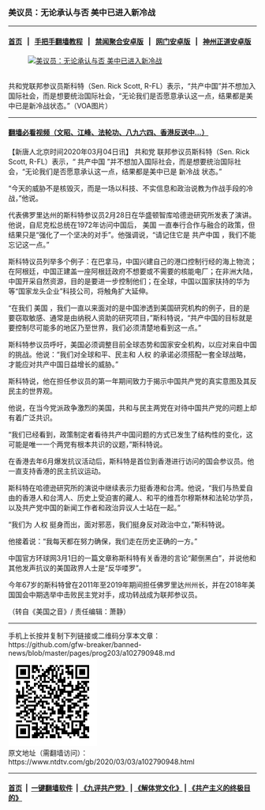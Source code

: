 ### 美议员：无论承认与否 美中已进入新冷战
------------------------

#### [首页](https://github.com/gfw-breaker/banned-news/blob/master/README.md) &nbsp;&nbsp;|&nbsp;&nbsp; [手把手翻墙教程](https://github.com/gfw-breaker/guides/wiki) &nbsp;&nbsp;|&nbsp;&nbsp; [禁闻聚合安卓版](https://github.com/gfw-breaker/bn-android) &nbsp;&nbsp;|&nbsp;&nbsp; [网门安卓版](https://github.com/oGate2/oGate) &nbsp;&nbsp;|&nbsp;&nbsp; [神州正道安卓版](https://github.com/SzzdOgate/update) 



<div><div class="featured_image">
 <a href="https://i.ntdtv.com/assets/uploads/2020/03/Sen.-Rick-Scott-R-FL.jpg" target="_blank">
  <figure>
   <img alt="美议员：无论承认与否 美中已进入新冷战" src="https://i.ntdtv.com/assets/uploads/2020/03/Sen.-Rick-Scott-R-FL-800x450.jpg"/>
  </figure><br/>
 </a>
 <span class="caption">
  共和党联邦参议员斯科特（Sen. Rick Scott, R-FL）表示，“共产中国”并不想加入国际社会，而是想要统治国际社会，“无论我们是否愿意承认这一点，结果都是美中已是新冷战状态。”（VOA图片）
 </span>
</div>
</div><hr/>

#### [翻墙必看视频（文昭、江峰、法轮功、八九六四、香港反送中...）](https://github.com/gfw-breaker/banned-news/blob/master/pages/link3.md)

<div><div class="post_content" itemprop="articleBody">
 <p>
  【新唐人北京时间2020年03月04日讯】
  <ok href="https://www.ntdtv.com/gb/共和党.htm">
   共和党
  </ok>
  联邦参议员斯科特（Sen. Rick Scott, R-FL）表示，“
  <ok href="https://www.ntdtv.com/gb/共产中国.htm">
   共产中国
  </ok>
  ”并不想加入国际社会，而是想要统治国际社会，“无论我们是否愿意承认这一点，结果都是美中已是
  <ok href="https://www.ntdtv.com/gb/新冷战.htm">
   新冷战
  </ok>
  状态。”
 </p>
 <p>
  “今天的威胁不是核毁灭，而是一场以科技、不实信息和政治说教为作战手段的冷战，”他说。
 </p>
 <p>
  代表佛罗里达州的斯科特参议员2月28日在华盛顿智库哈德逊研究所发表了演讲。他说，自尼克松总统在1972年访问中国后，
  <ok href="https://www.ntdtv.com/gb/美国.htm">
   美国
  </ok>
  一直奉行合作与融合的政策，但结果只是“强化了一个坚决的对手”。他强调说，“请记住它是
  <ok href="https://www.ntdtv.com/gb/共产中国.htm">
   共产中国
  </ok>
  ，我们不能忘记这一点。”
 </p>
 <p>
  斯科特议员列举多个例子：在巴拿马，中国兴建自己的港口控制行经的海上物流；在阿根廷，中国正建盖一座阿根廷政府不想要或不需要的核能电厂；在非洲大陆，中国开采自然资源，目的是要进一步控制他们；在全球，中国以国家扶持的华为等“国家龙头企业”科技公司，将触角扩大延伸。
 </p>
 <p>
  “在我们
  <ok href="https://www.ntdtv.com/gb/美国.htm">
   美国
  </ok>
  ，我们一直以来面对的是中国渗透到美国研究机构的例子，目的是要窃取敏感、通常是由纳税人资助的研究项目，”斯科特说，“共产中国的目标就是要控制尽可能多的地区乃至世界，我们必须清楚地看到这一点。”
 </p>
 <p>
  斯科特参议员呼吁，美国必须调整目前全球态势和国家安全机构，以应对来自中国的挑战。他说：“我们对全球和平、民主和
  <ok href="https://www.ntdtv.com/gb/人权.htm">
   人权
  </ok>
  的承诺必须搭配一套全球战略，才能应对共产中国日益增长的威胁。”
 </p>
 <p>
  斯科特说，他在担任参议员的第一年期间致力于揭示中国共产党的真实意图及其反民主的世界观。
 </p>
 <p>
  他说，在当今党派政争激烈的美国，共和与民主两党在对待中国共产党的问题上却有着广泛共识。
 </p>
 <p>
  “我们已经看到，政策制定者看待共产中国问题的方式已发生了结构性的变化，这可能是唯一一个两党有根本共识的议题，”斯科特说。
 </p>
 <p>
  在香港去年6月爆发抗议活动后，斯科特是首位到香港进行访问的国会参议员。他一直支持香港的民主抗议运动。
 </p>
 <p>
  斯科特在哈德逊研究所的演说中继续表示力挺香港和台湾。他说，“我们与热爱自由的香港人和台湾人、历史上受迫害的藏人、和平的维吾尔穆斯林和法轮功学员，以及共产党中国的新闻工作者和政治异议人士站在一起。”
 </p>
 <p>
  “我们为
  <ok href="https://www.ntdtv.com/gb/人权.htm">
   人权
  </ok>
  挺身而出，面对邪恶，我们挺身反对政治中立，”斯科特说。
 </p>
 <p>
  他接着说：“我每天都在努力确保，我们走在历史正确的一方。”
 </p>
 <p>
  中国官方环球网3月1日的一篇文章称斯科特有关香港的言论“颠倒黑白”，并说他和其他发声抗议的美国政界人士是“反华喽罗”。
 </p>
 <p>
  今年67岁的斯科特曾在2011年至2019年期间担任佛罗里达州州长，并在2018年美国国会中期选举中击败民主党对手，成功转战成为联邦参议员。
 </p>
 <p>
  （转自《美国之音》/ 责任编辑：萧静）
 </p>
 <div class="single_ad">
 </div>
</div>
</div>
<hr/>
手机上长按并复制下列链接或二维码分享本文章：<br/>
https://github.com/gfw-breaker/banned-news/blob/master/pages/prog203/a102790948.md <br/>
<a href='https://github.com/gfw-breaker/banned-news/blob/master/pages/prog203/a102790948.md'><img src='https://github.com/gfw-breaker/banned-news/blob/master/pages/prog203/a102790948.md.png'/></a> <br/>
原文地址（需翻墙访问）：https://www.ntdtv.com/gb/2020/03/03/a102790948.html


------------------------
#### [首页](https://github.com/gfw-breaker/banned-news/blob/master/README.md) &nbsp;|&nbsp; [一键翻墙软件](https://github.com/gfw-breaker/nogfw/blob/master/README.md) &nbsp;| [《九评共产党》](https://github.com/gfw-breaker/9ping.md/blob/master/README.md#九评之一评共产党是什么) | [《解体党文化》](https://github.com/gfw-breaker/jtdwh.md/blob/master/README.md) | [《共产主义的终极目的》](https://github.com/gfw-breaker/gczydzjmd.md/blob/master/README.md)


<img src='http://gfw-breaker.win/banned-news/pages/prog203/a102790948.md' width='0px' height='0px'/>